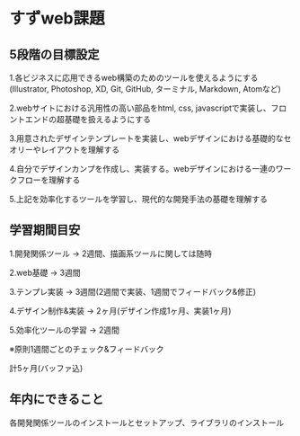 # すずweb課題

## 5段階の目標設定

1.各ビジネスに応用できるweb構築のためのツールを使えるようにする(Illustrator, Photoshop, XD, Git, GitHub, ターミナル, Markdown, Atomなど)

2.webサイトにおける汎用性の高い部品をhtml, css, javascriptで実装し、フロントエンドの超基礎を扱えるようにする

3.用意されたデザインテンプレートを実装し、webデザインにおける基礎的なセオリーやレイアウトを理解する

4.自分でデザインカンプを作成し、実装する。webデザインにおける一連のワークフローを理解する

5.上記を効率化するツールを学習し、現代的な開発手法の基礎を理解する



## 学習期間目安

1.開発関係ツール → 2週間、描画系ツールに関しては随時

2.web基礎 → 3週間

3.テンプレ実装 → 3週間(2週間で実装、1週間でフィードバック&修正)

4.デザイン制作&実装 → 2ヶ月(デザイン作成1ヶ月、実装1ヶ月)

5.効率化ツールの学習 → 2週間

※原則1週間ごとのチェック&フィードバック

計5ヶ月(バッファ込)



## 年内にできること

各開発関係ツールのインストールとセットアップ、ライブラリのインストール
